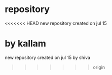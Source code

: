 # repository

<<<<<<< HEAD
new repository created on jul 15

by kallam
=======
new repository created on jul 15 by shiva
>>>>>>> origin
